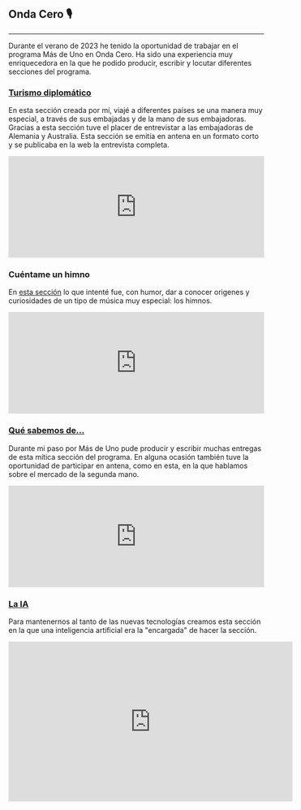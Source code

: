 ## Onda Cero 🎙️
---
Durante el verano de 2023 he tenido la oportunidad de trabajar en el programa Más de Uno en Onda Cero. Ha sido una experiencia muy enriquecedora en la que he podido producir, escribir y locutar diferentes secciones del programa. 

### <a href="https://www.ondacero.es/programas/mas-de-uno/audios-podcast/charla-espana-alemania-nina-hagen-rosalia-frialdad-alemanes-otros-topicos_2023080964d37e69502f1e0001db2cb7.html">Turismo diplomático</a>
En esta sección creada por mí, viajé a diferentes países se una manera muy especial, a través de sus embajadas y de la mano de sus embajadoras. Gracias a esta sección tuve el placer de entrevistar a las embajadoras de Alemania y Australia. Esta sección se emitía en antena en un formato corto y se publicaba en la web la entrevista completa.
<iframe frameborder='0' allowfullscreen='' scrolling='no' height='200' style='width:100%;' src='https://www.ivoox.com/player_ej_115183746_6_1.html?c1=3B985C' loading='lazy'></iframe>
<br>

### Cuéntame un himno
En <a href="https://www.ondacero.es/programas/mas-de-uno/audios-podcast/cuentame-himno_2023080464cce69c95af7e00014afa8b.html">esta sección</a> lo que intenté fue, con humor, dar a conocer origenes y curiosidades de un tipo de música muy especial: los himnos.
<iframe frameborder='0' allowfullscreen='' scrolling='no' height='200' style='width:100%;' src='https://www.ivoox.com/player_ej_113715530_6_1.html?c1=3B985C' loading='lazy'></iframe>
<br>

### <a href="https://www.ondacero.es/programas/mas-de-uno/audios-podcast/que-sabemos/segunda-mano-ano-2020-venta-libros-usados-crecido-mas-30-nuestro-pais_2023083164f059969598e30001a02c6c.html">Qué sabemos de...</a>
Durante mi paso por Más de Uno pude producir y escribir muchas entregas de esta mítica sección del programa. En alguna ocasión también tuve la oportunidad de participar en antena, como en esta, en la que hablamos sobre el mercado de la segunda mano.
<iframe frameborder='0' allowfullscreen='' scrolling='no' height='200' style='width:100%;' src='https://www.ivoox.com/player_ej_115225667_6_1.html?c1=3B985C' loading='lazy'></iframe>
<br>

### <a href="https://www.ondacero.es/programas/mas-de-uno/audios-podcast/aprender-utilizar-inteligencia-artificial-como-herramienta-mas-arsenal-periodista_2023073164c78dcbbcaee00001b34924.html">La IA</a>
Para mantenernos al tanto de las nuevas tecnologías creamos esta sección en la que una inteligencia artificial era la "encargada" de hacer la sección.
<iframe loading="lazy" src="https://www.ondacero.es/embed/aprender-utilizar-inteligencia-artificial-como-herramienta-mas-arsenal-periodista/audio/2/2023/07/31/64c78cd3da34b0e4b4bbb19b" width="560" height="315" frameborder="0" scrolling="no" allowfullscreen></iframe>
